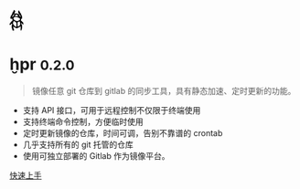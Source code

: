 ![logo](_media/icon.png)

# ḫpr <small>0.2.0</small>

> 镜像任意 git 仓库到 gitlab 的同步工具，具有静态加速、定时更新的功能。

* 支持 API 接口，可用于远程控制不仅限于终端使用
* 支持终端命令控制，方便临时使用
* 定时更新镜像的仓库，时间可调，告别不靠谱的 crontab
* 几乎支持所有的 git 托管的仓库
* 使用可独立部署的 Gitlab 作为镜像平台。

[快速上手](#ḫpr)
